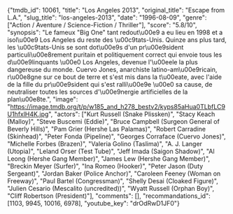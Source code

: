 {"tmdb_id": 10061, "title": "Los Angeles 2013", "original_title": "Escape from L.A.", "slug_title": "los-angeles-2013", "date": "1996-08-09", "genre": ["Action / Aventure / Science-Fiction / Thriller"], "score": "5.8/10", "synopsis": "Le fameux \"Big One\" tant redout\u00e9 a eu lieu en 1998 et a isol\u00e9 Los Angeles du reste des \u00c9tats-Unis. Quinze ans plus tard, les \u00c9tats-Unis se sont dot\u00e9s d'un pr\u00e9sident particuli\u00e8rement puritain et politiquement correct qui envoie tous les d\u00e9linquants \u00e0 Los Angeles, devenue l'\u00eele la plus dangereuse du monde. Cuervo Jones, anarchiste latino-am\u00e9ricain, r\u00e8gne sur ce bout de terre et s'est mis dans la t\u00eate, avec l'aide de la fille du pr\u00e9sident qui s'est ralli\u00e9e \u00e0 sa cause, de neutraliser toutes les sources d'\u00e9nergie artificielles de la plan\u00e8te.", "image": "https://image.tmdb.org/t/p/w185_and_h278_bestv2/kyps85aHua0TLbfLC9U1hfxlH4K.jpg", "actors": ["Kurt Russell (Snake Plissken)", "Stacy Keach (Malloy)", "Steve Buscemi (Eddie)", "Bruce Campbell (Surgeon General of Beverly Hills)", "Pam Grier (Hershe Las Palamas)", "Robert Carradine (Skinhead)", "Peter Fonda (Pipeline)", "Georges Corraface (Cuervo Jones)", "Michelle Forbes (Brazen)", "Valeria Golino (Taslima)", "A. J. Langer (Utopia)", "Leland Orser (Test Tube)", "Jeff Imada (Saigon Shadow)", "Al Leong (Hershe Gang Member)", "James Lew (Hershe Gang Member)", "Breckin Meyer (Surfer)", "Ina Romeo (Hooker)", "Peter Jason (Duty Sergeant)", "Jordan Baker (Police Anchor)", "Caroleen Feeney (Woman on Freeway)", "Paul Bartel (Congressman)", "Shelly Desai (Cloaked Figure)", "Julien Cesario (Mescalito (uncredited))", "Wyatt Russell (Orphan Boy)", "Cliff Robertson (President)"], "comments": [], "recommandations_id": [1103, 9945, 10016, 6978], "youtube_key": "drOdRwD1JF0"}